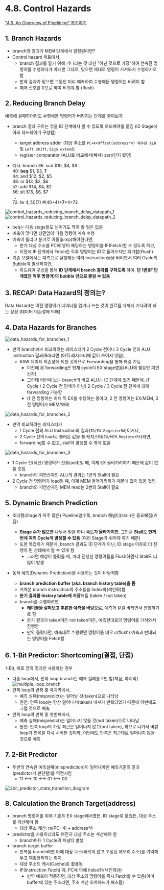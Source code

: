 # 4.8. Control Hazards
["4.5. An Overview of Pipelining" 복기하기](https://github.com/gjlee0802/computer-architecture/blob/main/4_5-an-overview-of-pipelining.md#9-control-hazards)

## 1. Branch Hazards
* branch의 결과가 MEM 단계에서 결정된다면?
* Control hazard 파트에서,
    * branch 결과를 알기 위해 기다리는 것 대신 "아닌 것으로 가정"하여 연속된 명령어를 수행하다가 아니면 그대로, 맞으면 제대로 명령어 가져와서 수행하기로 함
    * 만약 결과가 맞으면 그동안 미리 예측하여 수행해둔 명령어는 버려야 함
    * 제어 신호를 0으로 하여 비워야 함 (flush)

## 2. Reducing Branch Delay
예측에 실패하더라도 수행해둔 명령어가 버려지는 단계를 줄여보자  

* branch 결과 구하는 것을 ID 단계에서 할 수 있도록 하드웨어를 옮김 (ID Stage에 아래 하드웨어가 구성됨)
    * target address adder (대상 주소를 `PC+4+Offset(address*4) 해주던 ALU` 및 `Left shift`, `Sign extend`)
    * register comparator (ALU로 비교해서(빼서) zero인지 봤던)

* 예시: branch
36: sub $10, $4, $8  
40: **beq** $1,  $3,  **7**  
44: and $12, $2, $5  
48: or  $13, $2, $6  
52: add $14, $4, $2  
56: slt $15, $6, $7  
...  
72: lw  $4, 50($7)     #(40+4)+**7***4=72  
  
![control_hazards_reducing_branch_delay_datapath_1](./image_files/control_hazards_reducing_branch_delay_datapath_1.png)
![control_hazards_reducing_branch_delay_datapath_2](./image_files/control_hazards_reducing_branch_delay_datapath_2.png)
* beq는 다음 stage들도 넘어가도 딱히 할 일은 없음
* 예측이 맞다면 상관없이 다음 명령어 계속 수행
* 예측이 틀리고 분기로 이동(jump)해야한다면,
    * 분기 대상 주소를 PC에 넣어 해당하는 명령어를 IF(Fetch)할 수 있도록 하고,
    * 이전에 IF 단계에서 Fetch한 직후 명령어는 ID로 들어오지만 폐기함(Flush)
* 기존 모델에서는 예측으로 실행해둔 여러 Instruction들을 버리면서 여러 Cycle의 Bubble이 발생하지만,
    * 하드웨어 구성을 통해 **ID 단계에서 branch 결과를 구하도록** 하여, **단 1번(IF 단계였던 직후 명령어)의 bubble 만으로 줄일 수 있음**

## 3. RECAP: Data Hazard의 정의는?
Data Hazard는 이전 명령어가 데이터를 읽거나 쓰는 것이 완료될 때까지 기다려야 하는 상황 (데이터 의존성에 의해)

## 4. Data Hazards for Branches
![data_hazards_for_branches_1](./image_files/data_hazards_for_branches_1.png)
* 만약 branch에서 비교하려는 레지스터가 2 Cycle 전이나 3 Cycle 전의 ALU Instruction 결과(Rd)라면 (아직 레지스터에 값이 쓰이지 않음),
    * RAW 데이터 의존성에 의한 것이므로 Forwarding을 통해 해결 가능
        * 이전에 본 forwarding은 현재 cycle이 EX stage였음(ALU에 필요한 피연산자)
        * 그런데 이번에 보는 branch의 비교 ALU는 ID 단계에 있기 때문에, (1 Cycle / 2 Cycle 전 단계가 아닌) 2 Cycle / 3 Cycle 전 단계에 대해 forwarding 가능함
        * (1 전 명령어는 이제 막 EX를 수행하는 중이고, 2 전 명령어는 EX/MEM, 3 전 명령어가 MEM/WB)  

![data_hazards_for_branches_2](./image_files/data_hazards_for_branches_2.png)
* 만약 비교하려는 레지스터가
    * 1 Cycle 전의 ALU Instruction의 결과(`ID/EX.RegisterRd`)이거나,
    * 2 Cycle 전의 load로 불러온 값을 쓸 레지스터(`EX/MEM.RegisterRt`)라면,
    * forwarding할 수 없고, stall이 발생할 수 밖에 없음

![data_hazards_for_branches_3](./image_files/data_hazards_for_branches_3.png)
* 1 Cycle 전(직전) 명령어가 산술(add)일 때, 이제 EX 들어가려하기 때문에 값이 없을 것임
    * branch의 피연산자인 ALU의 결과는 1번의 Stall이 필요
* 2 Cycle 전 명령어가 load일 때, 이제 MEM 들어가려하기 때문에 값이 없을 것임
    * branch의 피연산자인 MEM read는 2번의 Stall이 필요

## 5. Dynamic Branch Prediction
* 초대형(Stage가 아주 많은) Pipeline일수록, branch 패널티(stall)은 중요해짐(커짐)
    * **Stage 수가 많으면** 나눠서 일을 하니 **속도가 올라가지만**, 그만큼 **Stall도 한꺼번에 여러 Cycle이 발생할 수 있음** (여러 Stage가 쉬어야 하기 때문)
    * 또한 복잡하기 때문에, branch 결과도 ID 단계가 아닌, ID stage 이후로 더 진행이 된 상태에서 알 수 있게 됨
        * 그러면 예상이 틀렸을 때, 미리 진행한 명령어들을 Flush하면서 Stall도 더 많이 발생

* 동적 예측(Dynamic Prediction)을 사용하는 것이 바람직함
    * **branch prediction buffer (aka. branch history table)을 둠**
    * 거쳐온 branch instruction의 주소들을 Index화(색인화)함
    * **분기 결과를 history table에 저장**해둠 (taken / not taken)
    * branch를 수행하려면
        * **테이블을 살펴보고 추론한 예측을 바탕으로**, 예측과 같길 바라면서 진행하기로 함
        * 분기 결과가 taken이든 not taken이든, 예측한대로의 명령어를 가져와서 진행함
        * 만약 틀렸다면, 예측대로 수행했던 명령어를 비우고(flush) 예측과 반대되는 명령어를 Fetch함

## 6. 1-Bit Predictor: Shortcoming(결점, 단점)
1-Bit, 바로 전의 결과만 사용하는 경우

* 다중 loop에서, 안쪽 loop branch는 예측 실패를 2번 함(처음, 마지막)
![multiple_loop_branch](./image_files/multiple_loop_branch.png)
* 안쪽 loop의 반복 중 마지막에서,
    * 예측 실패(mispredict)는 일어날 것(taken)으로 나타남
    * 원인: 안쪽 loop는 항상 일어나서(taken) 내부가 반복되었기 때문에 이번에도 그럴 것으로 예측
* 안쪽 loop의 반복 중 첫번째에서,
    * 예측 실패(mispredict)는 일어나지 않을 것(not taken)으로 나타남
    * 원인: 안쪽 loop의 가장 최근은 일어나지 않고(not taken), 밖으로 나가서 바깥 loop가 안쪽을 다시 시작한 것이라, 이번에도 안쪽은 최근대로 일어나지 않을 것으로 예측

## 7. 2-Bit Predictor
* 두번의 연속된 예측실패(misprediction)이 일어나야만 예측기준의 결과(predictor가 판단할)를 역전시킴  
    * 11 <--> 10 <--> 01 <--> 00  

![2bit_predictor_state_transition_diagram](./image_files/2bit_predictor_state_transition_diagram.png)

## 8. Calculation the Branch Target(address)
* branch 명령어를 위해 기존의 EX stage에서였든, ID stage로 옮겼든, 대상 주소를 계산해야 함
    * 대상 주소 계산: rs(PC+4) + address*4
* predictor을 사용하더라도 여전히 대상 주소는 계산해야 함
    * branch마다 1 Cycle의 패널티 발생
* branch target buffer
    * 반복될 branch라면 아예 대상 주소(바뀌지 않고 고정된 메모리 주소)를 기억해두고 재활용하자는 취지
    * 대상 주소의 캐시(Cache)로 활용됨
    * IF(Instruction Fetch) 때, PC에 의해 Index화(색인화)됨
        * 만약 예측이 적중하면, 대상 주소의 명령어를 즉시 Fetch할 수 있음(이미 buffer에 있는 주소라면, 주소 계산 오버헤드가 해소됨)
